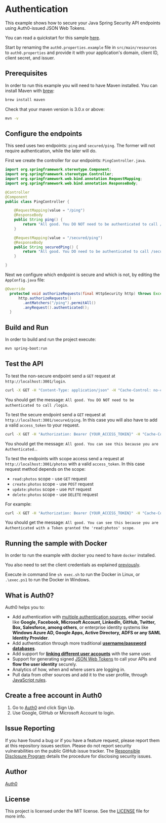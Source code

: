 # Authentication

This example shows how to secure your Java Spring Security API endpoints using Auth0-issued JSON Web Tokens.

You can read a quickstart for this sample [here](https://auth0.com/docs/quickstart/backend/java-spring-security/01-authorization).

Start by renaming the `auth0.properties.example` file in `src/main/resources` to `auth0.properties` and provide it with your application's domain, client ID, client secret, and issuer.

## Prerequisites

In order to run this example you will need to have Maven installed. You can install Maven with [brew](http://brew.sh/):

```sh
brew install maven
```

Check that your maven version is 3.0.x or above:

```sh
mvn -v
```

## Configure the endpoints

This seed uses two endpoints: `ping` and `secured/ping`. The former will not require authentication, while the later will do.

First we create the controller for our endpoints: `PingController.java`.

```java
import org.springframework.stereotype.Component;
import org.springframework.stereotype.Controller;
import org.springframework.web.bind.annotation.RequestMapping;
import org.springframework.web.bind.annotation.ResponseBody;

@Controller
@Component
public class PingController {

	@RequestMapping(value = "/ping")
	@ResponseBody
	public String ping() {
		return "All good. You DO NOT need to be authenticated to call /ping";
	}

	@RequestMapping(value = "/secured/ping")
	@ResponseBody
	public String securedPing() {
		return "All good. You DO need to be authenticated to call /secured/ping";
	}

}
```

Next we  configure which endpoint is secure and which is not, by editing the `AppConfig.java` file:

```java
@Override
  protected void authorizeRequests(final HttpSecurity http) throws Exception {
      http.authorizeRequests()
        .antMatchers("/ping").permitAll()
        .anyRequest().authenticated();
  }
```

## Build and Run

In order to build and run the project execute:

```sh
mvn spring-boot:run
```

## Test the API

To test the non-secure endpoint send a `GET` request at `http://localhost:3001/login`.

```bash
curl -X GET -H "Content-Type: application/json" -H "Cache-Control: no-cache" "http://localhost:3001/login"
```

You should get the message: `All good. You DO NOT need to be authenticated to call /login`.

To test the secure endpoint send a `GET` request at `http://localhost:3001/secured/ping`. In this case you will also have to add a valid `access_token` to your request.

```bash
curl -X GET -H "Authorization: Bearer {YOUR_ACCESS_TOKEN}" -H "Cache-Control: no-cache" "http://localhost:3001/secured/ping"
```

You should get the message: `All good. You can see this because you are Authenticated.`.

To test the endpoints with scope access send a request at `http://localhost:3001/photos` with a valid `access_token`. In this case request method depends on the scope:
* `read:photos` scope - use `GET` request
* `create:photos` scope - use `POST` request
* `update:photos` scope - use `PUT` request
* `delete:photos` scope - use `DELETE` request

For example:

```bash
curl -X GET -H "Authorization: Bearer {YOUR_ACCESS_TOKEN}" -H "Cache-Control: no-cache" "http://localhost:3001/photos"
```

You should get the message: `All good. You can see this because you are Authenticated with a Token granted the 'read:photos' scope`.

## Running the sample with Docker

In order to run the example with docker you need to have `docker` installed.

You also need to set the client credentials as explained [previously](#authentication).

Execute in command line `sh exec.sh` to run the Docker in Linux, or `.\exec.ps1` to run the Docker in Windows.

## What is Auth0?

Auth0 helps you to:

* Add authentication with [multiple authentication sources](https://docs.auth0.com/identityproviders),
either social like **Google, Facebook, Microsoft Account, LinkedIn, GitHub, Twitter, Box, Salesforce, among others**,
or enterprise identity systems like **Windows Azure AD, Google Apps, Active Directory, ADFS or any SAML Identity Provider**.
* Add authentication through more traditional **[username/password databases](https://docs.auth0.com/mysql-connection-tutorial)**.
* Add support for **[linking different user accounts](https://docs.auth0.com/link-accounts)** with the same user.
* Support for generating signed [JSON Web Tokens](https://docs.auth0.com/jwt) to call your APIs and **flow the user identity** securely.
* Analytics of how, when and where users are logging in.
* Pull data from other sources and add it to the user profile, through [JavaScript rules](https://docs.auth0.com/rules).

## Create a free account in Auth0

1. Go to [Auth0](https://auth0.com) and click Sign Up.
2. Use Google, GitHub or Microsoft Account to login.

## Issue Reporting

If you have found a bug or if you have a feature request, please report them at this repository issues section.
Please do not report security vulnerabilities on the public GitHub issue tracker.
The [Responsible Disclosure Program](https://auth0.com/whitehat) details the procedure for disclosing security issues.

## Author

[Auth0](https://auth0.com)

## License

This project is licensed under the MIT license. See the [LICENSE](LICENSE) file for more info.
